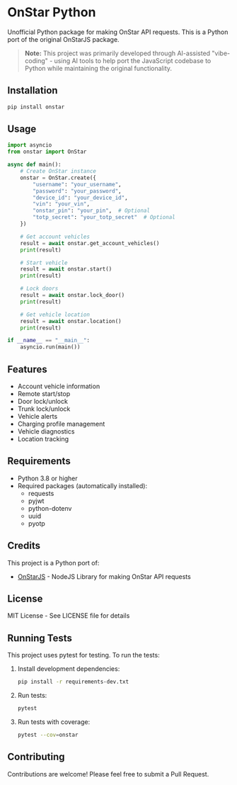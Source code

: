 # OnStar Python

Unofficial Python package for making OnStar API requests. This is a Python port of the original OnStarJS package.

> **Note:** This project was primarily developed through AI-assisted "vibe-coding" - using AI tools to help port the JavaScript codebase to Python while maintaining the original functionality.

## Installation

```bash
pip install onstar
```

## Usage

```python
import asyncio
from onstar import OnStar

async def main():
    # Create OnStar instance
    onstar = OnStar.create({
        "username": "your_username",
        "password": "your_password",
        "device_id": "your_device_id",
        "vin": "your_vin",
        "onstar_pin": "your_pin",  # Optional
        "totp_secret": "your_totp_secret"  # Optional
    })

    # Get account vehicles
    result = await onstar.get_account_vehicles()
    print(result)

    # Start vehicle
    result = await onstar.start()
    print(result)

    # Lock doors
    result = await onstar.lock_door()
    print(result)

    # Get vehicle location
    result = await onstar.location()
    print(result)

if __name__ == "__main__":
    asyncio.run(main())
```

## Features

- Account vehicle information
- Remote start/stop
- Door lock/unlock
- Trunk lock/unlock
- Vehicle alerts
- Charging profile management
- Vehicle diagnostics
- Location tracking

## Requirements

- Python 3.8 or higher
- Required packages (automatically installed):
  - requests
  - pyjwt
  - python-dotenv
  - uuid
  - pyotp

## Credits

This project is a Python port of:
- [OnStarJS](https://github.com/BigThunderSR/OnStarJS) - NodeJS Library for making OnStar API requests

## License

MIT License - See LICENSE file for details

## Running Tests

This project uses pytest for testing. To run the tests:

1. Install development dependencies:
   ```bash
   pip install -r requirements-dev.txt
   ```

2. Run tests:
   ```bash
   pytest
   ```

3. Run tests with coverage:
   ```bash
   pytest --cov=onstar
   ```

## Contributing

Contributions are welcome! Please feel free to submit a Pull Request.
